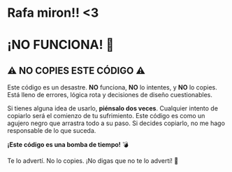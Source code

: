 # Rafa miron!! <3
# ¡NO FUNCIONA! 🚫

## ⚠️ **NO COPIES ESTE CÓDIGO** ⚠️

Este código es un desastre. **NO** funciona, **NO** lo intentes, y **NO** lo copies. Está lleno de errores, lógica rota y decisiones de diseño cuestionables.

Si tienes alguna idea de usarlo, **piénsalo dos veces**. Cualquier intento de copiarlo será el comienzo de tu sufrimiento. Este código es como un agujero negro que arrastra todo a su paso. Si decides copiarlo, no me hago responsable de lo que suceda.

**¡Este código es una bomba de tiempo!** 💣

Te lo advertí. No lo copies. ¡No digas que no te lo advertí! 🚷
